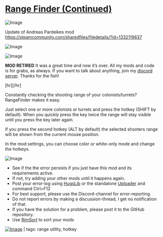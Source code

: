 # [Range Finder (Continued)](https://steamcommunity.com/sharedfiles/filedetails/?id=3503613022)

![Image](https://i.imgur.com/buuPQel.png)

Update of Andreas Pardeikes mod https://steamcommunity.com/sharedfiles/filedetails/?id=1332119637

![Image](https://i.imgur.com/pufA0kM.png)
	
![Image](https://i.imgur.com/Z4GOv8H.png)

**MOD RETIRED**
It was a great time and now it’s over. All my mods and code is for grabs, as always. If you want to talk about anything, join my [discord server](https://discord.gg/fQp4MDbdxg).
Thanks for the fish!

[hr][/hr]

Constantly checking the shooting range of your colonists/turrets? RangeFinder makes it easy.

Just select one or more colonists or turrets and press the hotkey (SHIFT by default). When you quickly press the key twice the range will stay visible until you press the key later again.

If you press the second hotkey (ALT by default) the selected shooters range will be shown from the current mouse position. 

In the mod settings, you can choose color or white-only mode and change the hotkeys.

![Image](https://i.imgur.com/PwoNOj4.png)



-  See if the the error persists if you just have this mod and its requirements active.
-  If not, try adding your other mods until it happens again.
-  Post your error-log using [HugsLib](https://steamcommunity.com/workshop/filedetails/?id=818773962) or the standalone [Uploader](https://steamcommunity.com/sharedfiles/filedetails/?id=2873415404) and command Ctrl+F12
-  For best support, please use the Discord-channel for error-reporting.
-  Do not report errors by making a discussion-thread, I get no notification of that.
-  If you have the solution for a problem, please post it to the GitHub repository.
-  Use [RimSort](https://github.com/RimSort/RimSort/releases/latest) to sort your mods

 

[![Image](https://img.shields.io/github/v/release/emipa606/RangeFinder?label=latest%20version&style=plastic&color=9f1111&labelColor=black)](https://steamcommunity.com/sharedfiles/filedetails/changelog/3503613022) | tags:  range utility,  hotkey
